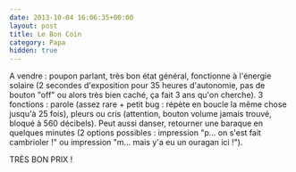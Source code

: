 ```yaml
---
date: 2013-10-04 16:06:35+00:00
layout: post
title: Le Bon Coin
category: Papa
hidden: true
---
```


A vendre : poupon parlant, très bon état général, fonctionne à l'énergie solaire (2 secondes d'exposition pour 35 heures d'autonomie, pas de bouton "off" ou alors très bien caché, ça fait 3 ans qu'on cherche). 3 fonctions : parole (assez rare + petit bug : répète en boucle la même chose jusqu'à 25 fois), pleurs ou cris (attention, bouton volume jamais trouvé, bloqué à 560 décibels). Peut aussi danser, retourner une baraque en quelques minutes (2 options possibles : impression "p... on s'est fait cambrioler !" ou impression "m... mais y'a eu un ouragan ici !").

TRÈS BON PRIX !

